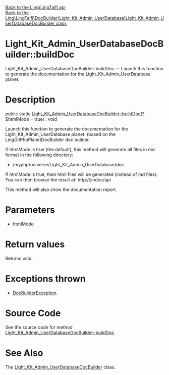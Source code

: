 [Back to the Ling/LingTalfi api](https://github.com/lingtalfi/LingTalfi/blob/master/doc/api/Ling/LingTalfi.md)<br>
[Back to the Ling\LingTalfi\DocBuilder\Light_Kit_Admin_UserDatabase\Light_Kit_Admin_UserDatabaseDocBuilder class](https://github.com/lingtalfi/LingTalfi/blob/master/doc/api/Ling/LingTalfi/DocBuilder/Light_Kit_Admin_UserDatabase/Light_Kit_Admin_UserDatabaseDocBuilder.md)


Light_Kit_Admin_UserDatabaseDocBuilder::buildDoc
================



Light_Kit_Admin_UserDatabaseDocBuilder::buildDoc — Launch this function to generate the documentation for the Light_Kit_Admin_UserDatabase planet.




Description
================


public static [Light_Kit_Admin_UserDatabaseDocBuilder::buildDoc](https://github.com/lingtalfi/LingTalfi/blob/master/doc/api/Ling/LingTalfi/DocBuilder/Light_Kit_Admin_UserDatabase/Light_Kit_Admin_UserDatabaseDocBuilder/buildDoc.md)(?$htmlMode = true) : void




Launch this function to generate the documentation for the Light_Kit_Admin_UserDatabase planet.
(based on the LingGitPhpPlanetDocBuilder doc builder.

If htmlMode is true (the default),
this method will generate all files in md format in the following directory:

- /myphp/universe/Light_Kit_Admin_UserDatabase/doc



If htmlMode is true,
then html files will be generated (instead of md files).
You can then browse the result at: http://jindoc/api



This method will also show the documentation report.




Parameters
================


- htmlMode

    


Return values
================

Returns void.


Exceptions thrown
================

- [DocBuilderException](https://github.com/lingtalfi/DocTools/blob/master/doc/api/Ling/DocTools/Exception/DocBuilderException.md).&nbsp;







Source Code
===========
See the source code for method [Light_Kit_Admin_UserDatabaseDocBuilder::buildDoc](https://github.com/lingtalfi/LingTalfi/blob/master/DocBuilder/Light_Kit_Admin_UserDatabase/Light_Kit_Admin_UserDatabaseDocBuilder.php#L45-L241)


See Also
================

The [Light_Kit_Admin_UserDatabaseDocBuilder](https://github.com/lingtalfi/LingTalfi/blob/master/doc/api/Ling/LingTalfi/DocBuilder/Light_Kit_Admin_UserDatabase/Light_Kit_Admin_UserDatabaseDocBuilder.md) class.



